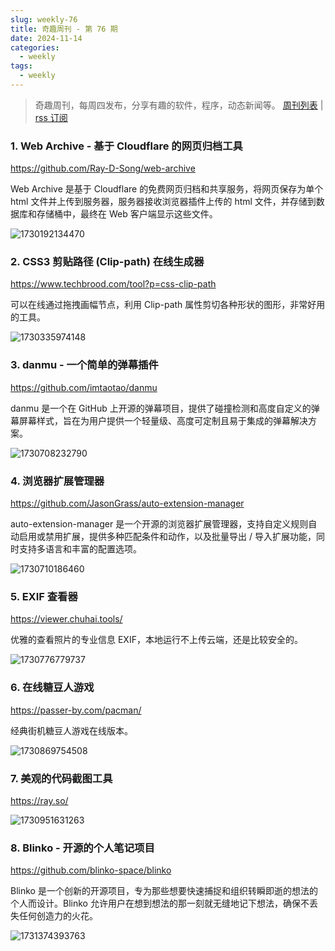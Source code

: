 ```yaml
---
slug: weekly-76
title: 奇趣周刊 - 第 76 期
date: 2024-11-14
categories:
  - weekly
tags:
  - weekly
---
```


> 奇趣周刊，每周四发布，分享有趣的软件，程序，动态新闻等。 [周刊列表](/categories/weekly/) | [rss 订阅](/categories/weekly/index.xml)

### 1. Web Archive - 基于 Cloudflare 的网页归档工具

https://github.com/Ray-D-Song/web-archive

Web Archive 是基于 Cloudflare 的免费网页归档和共享服务，将网页保存为单个 html 文件并上传到服务器，服务器接收浏览器插件上传的 html 文件，并存储到数据库和存储桶中，最终在 Web 客户端显示这些文件。

![1730192134470](https://imgurl.zishu.me/2024/10/1730192134470.webp)

### 2. CSS3 剪贴路径 (Clip-path) 在线生成器

https://www.techbrood.com/tool?p=css-clip-path

可以在线通过拖拽画幅节点，利用 Clip-path 属性剪切各种形状的图形，非常好用的工具。

![1730335974148](https://imgurl.zishu.me/2024/10/1730335974148.webp)

### 3. danmu - 一个简单的弹幕插件

https://github.com/imtaotao/danmu

danmu 是一个在 GitHub 上开源的弹幕项目，提供了碰撞检测和高度自定义的弹幕屏幕样式，旨在为用户提供一个轻量级、高度可定制且易于集成的弹幕解决方案。

![1730708232790](https://imgurl.zishu.me/2024/11/1730708232790.webp)

### 4. 浏览器扩展管理器

https://github.com/JasonGrass/auto-extension-manager

auto-extension-manager 是一个开源的浏览器扩展管理器，支持自定义规则自动启用或禁用扩展，提供多种匹配条件和动作，以及批量导出 / 导入扩展功能，同时支持多语言和丰富的配置选项。

![1730710186460](https://imgurl.zishu.me/2024/11/1730710186460.webp)

### 5. EXIF 查看器

https://viewer.chuhai.tools/

优雅的查看照片的专业信息 EXIF，本地运行不上传云端，还是比较安全的。

![1730776779737](https://imgurl.zishu.me/2024/11/1730776779737.webp)

### 6. 在线糖豆人游戏

https://passer-by.com/pacman/

经典街机糖豆人游戏在线版本。

![1730869754508](https://imgurl.zishu.me/2024/11/1730869754508.webp)

### 7. 美观的代码截图工具

https://ray.so/

![1730951631263](https://imgurl.zishu.me/2024/11/1730951631263.webp)

### 8. Blinko - 开源的个人笔记项目

https://github.com/blinko-space/blinko

Blinko 是一个创新的开源项目，专为那些想要快速捕捉和组织转瞬即逝的想法的个人而设计。Blinko 允许用户在想到想法的那一刻就无缝地记下想法，确保不丢失任何创造力的火花。

![1731374393763](https://imgurl.zishu.me/2024/11/1731374393763.webp)

